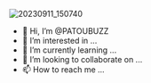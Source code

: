 ![20230911_150740](https://github.com/PATOUBUZZ/PATOUBUZZ/assets/144777061/59f3b565-e9f0-4c89-9a78-9cd4c1f52626)
- 👋 Hi, I’m @PATOUBUZZ
- 👀 I’m interested in ...
- 🌱 I’m currently learning ...
- 💞️ I’m looking to collaborate on ...
- 📫 How to reach me ...

<!---
PATOUBUZZ/PATOUBUZZ is a ✨ special ✨ repository because its `README.md` (this file) appears on your GitHub profile.
You can click the Preview link to take a look at your changes.
--->
